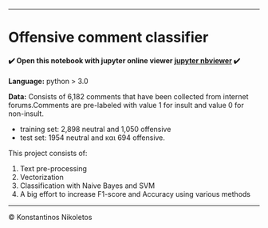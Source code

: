 
---

# Offensive comment classifier


#### ✔️ Open this notebook with jupyter online viewer [jupyter nbviewer](https://nbviewer.jupyter.org/github/Nikoletos-K/Offensive-Comment-Classifier/blob/master/Offensive_Comment_Classifier.ipynb) ✔️

__Language:__ python > 3.0

__Data:__ Consists of 6,182 comments that have been collected from internet forums.Comments are pre-labeled with value 1 for insult and value 0 for non-insult.
 - training set: 2,898 neutral and 1,050 offensive
 - test set: 1954 neutral and και 694 offensive.

This project consists of:

1. Text pre-processing
2. Vectorization
3. Classification with Naive Bayes and SVM
4. A big effort to increase F1-score and Accuracy using various methods

---

© Konstantinos Nikoletos
